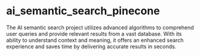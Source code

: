 # ai_semantic_search_pinecone
The AI semantic search project utilizes advanced algorithms to comprehend user queries and provide relevant results from a vast database. With its ability to understand context and meaning, it offers an enhanced search experience and saves time by delivering accurate results in seconds.
